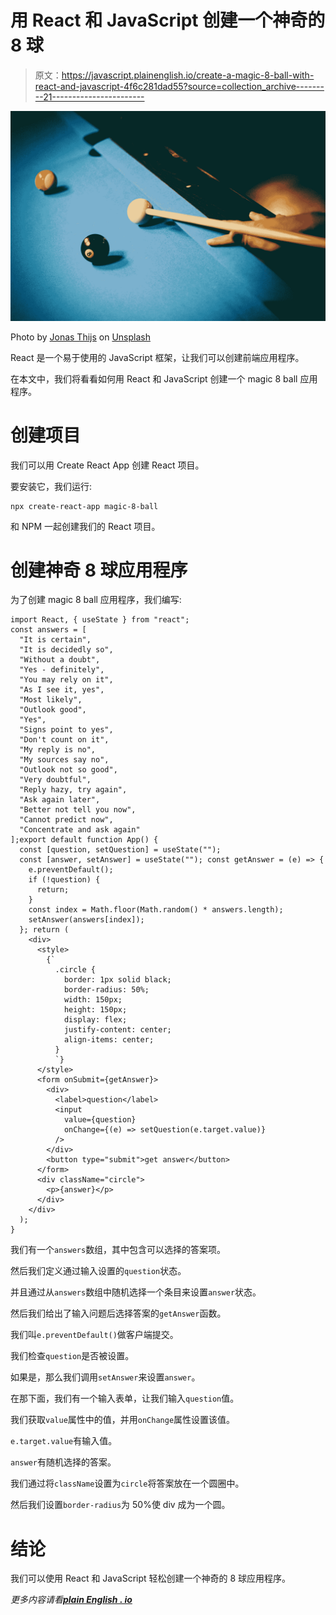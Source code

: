 # 用 React 和 JavaScript 创建一个神奇的 8 球

> 原文：<https://javascript.plainenglish.io/create-a-magic-8-ball-with-react-and-javascript-4f6c281dad55?source=collection_archive---------21----------------------->

![](img/04a8968dd1c6a4a13fa5f4997eafe570.png)

Photo by [Jonas Thijs](https://unsplash.com/@jonasthijs?utm_source=medium&utm_medium=referral) on [Unsplash](https://unsplash.com?utm_source=medium&utm_medium=referral)

React 是一个易于使用的 JavaScript 框架，让我们可以创建前端应用程序。

在本文中，我们将看看如何用 React 和 JavaScript 创建一个 magic 8 ball 应用程序。

# 创建项目

我们可以用 Create React App 创建 React 项目。

要安装它，我们运行:

```
npx create-react-app magic-8-ball
```

和 NPM 一起创建我们的 React 项目。

# 创建神奇 8 球应用程序

为了创建 magic 8 ball 应用程序，我们编写:

```
import React, { useState } from "react";
const answers = [
  "It is certain",
  "It is decidedly so",
  "Without a doubt",
  "Yes - definitely",
  "You may rely on it",
  "As I see it, yes",
  "Most likely",
  "Outlook good",
  "Yes",
  "Signs point to yes",
  "Don't count on it",
  "My reply is no",
  "My sources say no",
  "Outlook not so good",
  "Very doubtful",
  "Reply hazy, try again",
  "Ask again later",
  "Better not tell you now",
  "Cannot predict now",
  "Concentrate and ask again"
];export default function App() {
  const [question, setQuestion] = useState("");
  const [answer, setAnswer] = useState(""); const getAnswer = (e) => {
    e.preventDefault();
    if (!question) {
      return;
    }
    const index = Math.floor(Math.random() * answers.length);
    setAnswer(answers[index]);
  }; return (
    <div>
      <style>
        {`
          .circle {
            border: 1px solid black;
            border-radius: 50%;
            width: 150px;
            height: 150px;
            display: flex;
            justify-content: center;
            align-items: center;
          }
          `}
      </style>
      <form onSubmit={getAnswer}>
        <div>
          <label>question</label>
          <input
            value={question}
            onChange={(e) => setQuestion(e.target.value)}
          />
        </div>
        <button type="submit">get answer</button>
      </form>
      <div className="circle">
        <p>{answer}</p>
      </div>
    </div>
  );
}
```

我们有一个`answers`数组，其中包含可以选择的答案项。

然后我们定义通过输入设置的`question`状态。

并且通过从`answers`数组中随机选择一个条目来设置`answer`状态。

然后我们给出了输入问题后选择答案的`getAnswer`函数。

我们叫`e.preventDefault()`做客户端提交。

我们检查`question`是否被设置。

如果是，那么我们调用`setAnswer`来设置`answer`。

在那下面，我们有一个输入表单，让我们输入`question`值。

我们获取`value`属性中的值，并用`onChange`属性设置该值。

`e.target.value`有输入值。

`answer`有随机选择的答案。

我们通过将`className`设置为`circle`将答案放在一个圆圈中。

然后我们设置`border-radius`为 50%使 div 成为一个圆。

# 结论

我们可以使用 React 和 JavaScript 轻松创建一个神奇的 8 球应用程序。

*更多内容请看*[***plain English . io***](http://plainenglish.io)